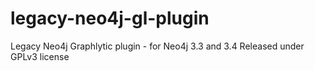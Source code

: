 # legacy-neo4j-gl-plugin
Legacy Neo4j Graphlytic plugin - for Neo4j 3.3 and 3.4
Released under GPLv3 license
